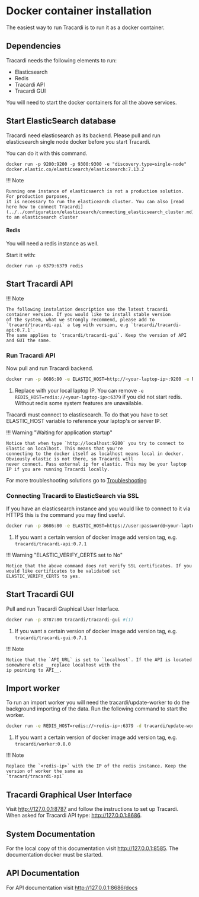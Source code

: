 # Docker container installation

The easiest way to run Tracardi is to run it as a docker container.

## Dependencies

Tracardi needs the following elements to run:

* Elasticsearch
* Redis
* Tracardi API
* Tracardi GUI

You will need to start the docker containers for all the above services. 

## Start ElasticSearch database

Tracardi need elasticsearch as its backend. Please pull and run elasticsearch single node docker before you start
Tracardi.

You can do it with this command.

```
docker run -p 9200:9200 -p 9300:9300 -e "discovery.type=single-node" docker.elastic.co/elasticsearch/elasticsearch:7.13.2
```

!!! Note

    Running one instance of elasticsaerch is not a production solution. For production purposes, 
    it is necessary to run the elasticearch cluster. You can also [read here how to connect Tracardi](../../configuration/elasticsearch/connecting_elasticsearch_cluster.md) 
    to an elasticsearch cluster

#### Redis

You will need a redis instance as well.

Start it with:

```
docker run -p 6379:6379 redis
```

## Start Tracardi API

!!! Note

    The following instalation description use the latest tracardi container version. If you would like to install stable version 
    of the system, what we strongly recommend, please add to `tracard/tracardi-api` a tag with version, e.g `tracardi/tracardi-api:0.7.1`. 
    The same applies to `tracardi/tracardi-gui`. Keep the version of API and GUI the same. 

### Run Tracardi API

Now pull and run Tracardi backend.

```bash
docker run -p 8686:80 -e ELASTIC_HOST=http://<your-laptop-ip>:9200 -e REDIS_HOST=redis://<your-laptop-ip>:6379 tracardi/tracardi-api #(1)
```

1. Replace <your-laptop-ip> with your local laptop IP. You can remove `-e REDIS_HOST=redis://<your-laptop-ip>:6379` if
   you did not start redis. Without redis some system features are unavailable.

Tracardi must connect to elasticsearch. To do that you have to set ELASTIC_HOST variable to reference your laptop's or
server IP.

!!! Warning "Waiting for application startup"

    Notice that when type `http://localhost:9200` you try to connect to Elastic on localhost. This means that you're
    connecting to the docker itself as localhost means local in docker. Obviously elastic is not there, so Tracardi will
    never connect. Pass external ip for elastic. This may be your laptop IP if you are running Tracardi locally.

For more troubleshooting solutions go to [Troubleshooting](../../trouble/index.md)


### Connecting Tracardi to ElasticSearch via SSL

If you have an elasticsearch instance and you would like to connect to it via HTTPS this is the command you may find
useful.

```bash
docker run -p 8686:80 -e ELASTIC_HOST=https://user:password@<your-laptop-ip>:9200 -e ELASTIC_VERIFY_CERTS=no -e REDIS_HOST=redis://<your-laptop-ip>:6379 tracardi/tracardi-api #(1)
```

1. If you want a certain version of docker image add version tag, e.g. `tracardi/tracardi-api:0.7.1`

!!! Warning "ELASTIC_VERIFY_CERTS set to No"

    Notice that the above command does not verify SSL certificates. If you would like certificates to be validated set 
    ELASTIC_VERIFY_CERTS to yes.

## Start Tracardi GUI

Pull and run Tracardi Graphical User Interface.

```bash
docker run -p 8787:80 tracardi/tracardi-gui #(1)
```

1. If you want a certain version of docker image add version tag, e.g. `tracardi/tracardi-gui:0.7.1`

!!! Note

    Notice that the `API_URL` is set to `localhost`. If the API is located somewhere else __replace localhost with the
    ip pointing to API__.

## Import worker

To run an import worker you will need the tracardi/update-worker to do the background importing of the data. Run the following 
command to start the worker. 

```bash
docker run -e REDIS_HOST=redis://<redis-ip>:6379 -d tracardi/update-worker:0.8.0 #(1)
```

1. If you want a certain version of docker image add version tag, e.g. `tracardi/worker:0.8.0`


!!! Note

    Replace the `<redis-ip>` with the IP of the redis instance. Keep the version of worker the same as 
    `tracard/tracardi-api`

## Tracardi Graphical User Interface

Visit http://127.0.0.1:8787 and follow the instructions to set up Tracardi. When asked for Tracardi API type: http://127.0.0.1:8686. 

## System Documentation

For the local copy of this documentation visit http://127.0.0.1:8585. The documentation docker must be started. 

## API Documentation

For API documentation visit http://127.0.0.1:8686/docs
